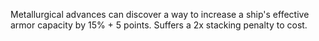 Metallurgical advances can discover a way to increase a ship's effective armor capacity by 15% + 5 points. Suffers a 2x stacking penalty to cost.